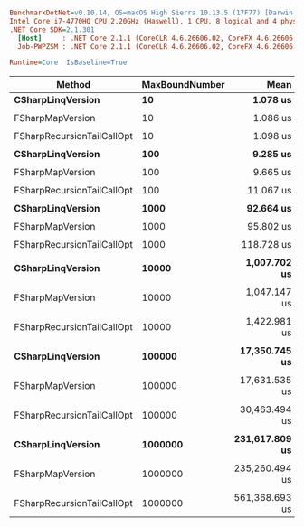 ``` ini

BenchmarkDotNet=v0.10.14, OS=macOS High Sierra 10.13.5 (17F77) [Darwin 17.6.0]
Intel Core i7-4770HQ CPU 2.20GHz (Haswell), 1 CPU, 8 logical and 4 physical cores
.NET Core SDK=2.1.301
  [Host]     : .NET Core 2.1.1 (CoreCLR 4.6.26606.02, CoreFX 4.6.26606.05), 64bit RyuJIT
  Job-PWPZSM : .NET Core 2.1.1 (CoreCLR 4.6.26606.02, CoreFX 4.6.26606.05), 64bit RyuJIT

Runtime=Core  IsBaseline=True  

```
|                     Method | MaxBoundNumber |           Mean |         Error |        StdDev |            Min |            Max |         Median | Scaled | Rank |      Gen 0 |     Gen 1 |     Gen 2 |   Allocated |
|--------------------------- |--------------- |---------------:|--------------:|--------------:|---------------:|---------------:|---------------:|-------:|-----:|-----------:|----------:|----------:|------------:|
|          **CSharpLinqVersion** |             **10** |       **1.078 us** |     **0.0016 us** |     **0.0013 us** |       **1.076 us** |       **1.080 us** |       **1.078 us** |   **1.00** |    **1** |     **0.0744** |         **-** |         **-** |       **480 B** |
|                            |                |                |               |               |                |                |                |        |      |            |           |           |             |
|           FSharpMapVersion |             10 |       1.086 us |     0.0013 us |     0.0013 us |       1.084 us |       1.089 us |       1.086 us |   1.00 |    1 |     0.1183 |         - |         - |       752 B |
|                            |                |                |               |               |                |                |                |        |      |            |           |           |             |
| FSharpRecursionTailCallOpt |             10 |       1.098 us |     0.0058 us |     0.0054 us |       1.090 us |       1.110 us |       1.098 us |   1.00 |    1 |     0.1717 |         - |         - |      1088 B |
|                            |                |                |               |               |                |                |                |        |      |            |           |           |             |
|          **CSharpLinqVersion** |            **100** |       **9.285 us** |     **0.0129 us** |     **0.0107 us** |       **9.270 us** |       **9.305 us** |       **9.285 us** |   **1.00** |    **1** |     **0.6104** |         **-** |         **-** |      **3888 B** |
|                            |                |                |               |               |                |                |                |        |      |            |           |           |             |
|           FSharpMapVersion |            100 |       9.665 us |     0.0087 us |     0.0077 us |       9.652 us |       9.678 us |       9.662 us |   1.00 |    1 |     0.8698 |         - |         - |      5488 B |
|                            |                |                |               |               |                |                |                |        |      |            |           |           |             |
| FSharpRecursionTailCallOpt |            100 |      11.067 us |     0.0248 us |     0.0207 us |      11.033 us |      11.105 us |      11.067 us |   1.00 |    1 |     1.7395 |    0.0305 |         - |     10976 B |
|                            |                |                |               |               |                |                |                |        |      |            |           |           |             |
|          **CSharpLinqVersion** |           **1000** |      **92.664 us** |     **0.1055 us** |     **0.0987 us** |      **92.556 us** |      **92.843 us** |      **92.632 us** |   **1.00** |    **1** |     **5.9814** |    **0.7324** |         **-** |     **37968 B** |
|                            |                |                |               |               |                |                |                |        |      |            |           |           |             |
|           FSharpMapVersion |           1000 |      95.802 us |     0.2682 us |     0.2378 us |      95.265 us |      96.096 us |      95.911 us |   1.00 |    1 |     7.9346 |    0.6104 |         - |     50408 B |
|                            |                |                |               |               |                |                |                |        |      |            |           |           |             |
| FSharpRecursionTailCallOpt |           1000 |     118.728 us |     0.2952 us |     0.2617 us |     118.121 us |     119.068 us |     118.803 us |   1.00 |    1 |    17.4561 |    2.5635 |         - |    109856 B |
|                            |                |                |               |               |                |                |                |        |      |            |           |           |             |
|          **CSharpLinqVersion** |          **10000** |   **1,007.702 us** |     **3.3349 us** |     **3.1194 us** |   **1,003.680 us** |   **1,013.696 us** |   **1,007.209 us** |   **1.00** |    **1** |    **64.4531** |   **31.2500** |         **-** |    **417168 B** |
|                            |                |                |               |               |                |                |                |        |      |            |           |           |             |
|           FSharpMapVersion |          10000 |   1,047.147 us |     2.3086 us |     2.0465 us |   1,043.791 us |   1,050.285 us |   1,046.975 us |   1.00 |    1 |    91.7969 |   37.1094 |         - |    588584 B |
|                            |                |                |               |               |                |                |                |        |      |            |           |           |             |
| FSharpRecursionTailCallOpt |          10000 |   1,422.981 us |     3.1092 us |     2.5963 us |   1,418.979 us |   1,427.947 us |   1,422.680 us |   1.00 |    1 |   179.6875 |   85.9375 |         - |   1137056 B |
|                            |                |                |               |               |                |                |                |        |      |            |           |           |             |
|          **CSharpLinqVersion** |         **100000** |  **17,350.745 us** |   **437.8424 us** |   **599.3236 us** |  **16,800.133 us** |  **18,892.383 us** |  **17,166.977 us** |   **1.00** |    **1** |   **625.0000** |  **375.0000** |  **218.7500** |   **4209274 B** |
|                            |                |                |               |               |                |                |                |        |      |            |           |           |             |
|           FSharpMapVersion |         100000 |  17,631.535 us |   234.0881 us |   218.9661 us |  17,400.631 us |  18,178.600 us |  17,543.288 us |   1.00 |    1 |  1093.7500 |  843.7500 |  500.0000 |   5658712 B |
|                            |                |                |               |               |                |                |                |        |      |            |           |           |             |
| FSharpRecursionTailCallOpt |         100000 |  30,463.494 us |   218.0790 us |   203.9912 us |  30,215.011 us |  30,882.855 us |  30,401.573 us |   1.00 |    1 |  1750.0000 |  781.2500 |  375.0000 |  11409057 B |
|                            |                |                |               |               |                |                |                |        |      |            |           |           |             |
|          **CSharpLinqVersion** |        **1000000** | **231,617.809 us** | **2,039.3115 us** | **1,907.5731 us** | **227,467.034 us** | **233,925.972 us** | **231,697.097 us** |   **1.00** |    **1** |  **6437.5000** | **2125.0000** | **1062.5000** |  **42129520 B** |
|                            |                |                |               |               |                |                |                |        |      |            |           |           |             |
|           FSharpMapVersion |        1000000 | 235,260.494 us | 3,987.9722 us | 3,730.3513 us | 226,930.206 us | 242,880.269 us | 234,944.019 us |   1.00 |    1 |  6500.0000 | 2187.5000 | 1062.5000 |  54519297 B |
|                            |                |                |               |               |                |                |                |        |      |            |           |           |             |
| FSharpRecursionTailCallOpt |        1000000 | 561,368.693 us | 7,177.8170 us | 6,714.1338 us | 549,772.159 us | 570,403.784 us | 562,129.159 us |   1.00 |    1 | 19437.5000 | 8750.0000 | 2562.5000 | 114129498 B |
